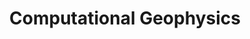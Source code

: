 ---
title: Computational Geophysics
class_code: GEO 441
semester_name: Spring 2025
semester_order: 6
order: 2
status: in-progress
downloads:
---